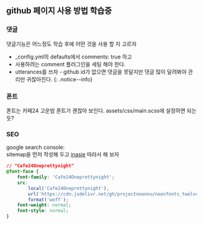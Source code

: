 ## github 페이지 사용 방법 학습중

### 댓글
댓글기능은 어느정도 학습 후에 어떤 것을 사용 할 지 고르자
- _config.yml의 defaults에서 comments: true 하고 
- 사용하려는 comment 플러그인을 세팅 해야 한다. 
- utterances를 쓰자 - github id가 없으면 댓글을 못달지만 댓글 많이 달려봐야 관리만 귀찮아진다.
{: .notice--info}


### 폰트
폰트는 카페24 고운밤 폰트가 괜찮아 보인다.
assets/css/main.scss에 설정하면 되는 듯?

### SEO
google search console:  
sitemap을 먼저 작성해 두고 [inasie][1] 따라서 해 보자  

```css
// "Cafe24Oneprettynight"
@font-face {
    font-family: 'Cafe24Oneprettynight';
    src: 
        local('Cafe24Oneprettynight'),
        url('https://cdn.jsdelivr.net/gh/projectnoonnu/noonfonts_twelve@1.1/Cafe24Oneprettynight.woff') 
        format('woff');
    font-weight: normal;
    font-style: normal;
}
```

[1]:https://inasie.github.io/it%EC%9D%BC%EB%B0%98/3/